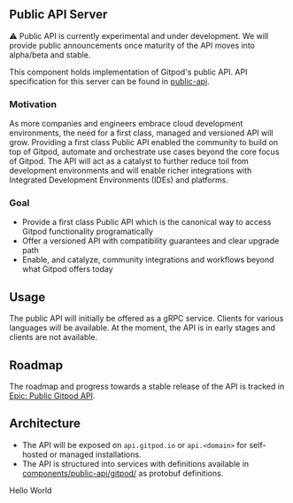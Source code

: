 ## Public API Server

:warning: Public API is currently experimental and under development. We will provide public announcements once maturity of the API moves into alpha/beta and stable.

This component holds implementation of Gitpod's public API. API specification for this server can be found in [public-api](/components/public-api).

### Motivation
As more companies and engineers embrace cloud development environments, the need for a first class, managed and versioned API will grow. Providing a first class Public API
enabled the community to build on top of Gitpod, automate and orchestrate use cases beyond the core focus of Gitpod. The API will act as a catalyst to further reduce toil
from development environments and will enable richer integrations with Integrated Development Environments (IDEs) and platforms.

### Goal
* Provide a first class Public API which is the canonical way to access Gitpod functionality programatically
* Offer a versioned API with compatibility guarantees and clear upgrade path
* Enable, and catalyze, community integrations and workflows beyond what Gitpod offers today


## Usage
The public API will initially be offered as a gRPC service. Clients for various languages will be available. At the moment, the API is in early stages and clients are not available.


## Roadmap
The roadmap and progress towards a stable release of the API is tracked in [Epic: Public Gitpod API](https://github.com/gitpod-io/gitpod/issues/7900).


## Architecture
* The API will be exposed on `api.gitpod.io` or `api.<domain>` for self-hosted or managed installations.
* The API is structured into services with definitions available in [components/public-api/gitpod/](../public-api/gitpod) as protobuf definitions.

Hello World

